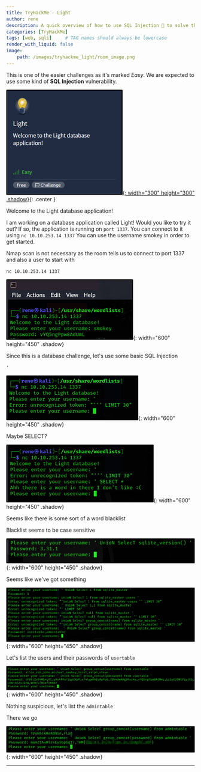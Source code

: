 ```yaml
---
title: TryHackMe - Light
author: rene
description: A quick overview of how to use SQL Injection 💉 to solve this challenge. #
categories: [TryHackMe]
tags: [web, sqli]     # TAG names should always be lowercase
render_with_liquid: false
image:
    path: /images/tryhackme_light/room_image.png
---
```



This is one of the easier challenges as it's marked *Easy*. We are expected to use some kind of **SQL Injection** vulnerability.


[![Tryhackme Room Link](/images/tryhackme_light/room_card.png){: width="300" height="300" .shadow}](https://tryhackme.com/room/lightroom){: .center }

Welcome to the Light database application!

I am working on a database application called Light! Would you like to try it out?
If so, the application is running on `port 1337`. You can connect to it using `nc 10.10.253.14 1337`
You can use the username smokey in order to get started.


Nmap scan is not necessary as the room tells us to connect to port 1337 and also a user to start with

```
nc 10.10.253.14 1337
```

![Flag](/images/tryhackme_light/connect.png){: width="600" height="450" .shadow}


Since this is a database challenge, let's use some basic SQL Injection
```
'
```


![Flag](/images/tryhackme_light/sql1.png){: width="600" height="450" .shadow}

Maybe SELECT?


![Flag](/images/tryhackme_light/sql2.png){: width="600" height="450" .shadow}

Seems like there is some sort of a word blacklist

Blacklist seems to be case sensitive


![Flag](/images/tryhackme_light/sql3.png){: width="600" height="450" .shadow}

Seems like we've got something

![Flag](/images/tryhackme_light/sql4.png){: width="600" height="450" .shadow}

Let's list the users  and their passwords of `usertable`

![Flag](/images/tryhackme_light/sql5.png){: width="600" height="450" .shadow}


Nothing suspicious, let's list the `admintable`

There we go

![Flag](/images/tryhackme_light/sql6.png){: width="600" height="450" .shadow}



---

<style>
.center img {
  display:block;
  margin-left:auto;
  margin-right:auto;
}
</style>